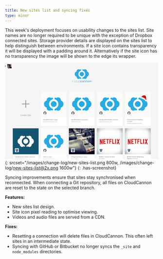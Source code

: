 ```yaml
---
title: New sites list and syncing fixes
type: minor
---
```


This week's deployment focuses on usability changes to the sites list. Site names are no longer required to be unique with the exception of Dropbox connected sites. Storage provider details are displayed on the sites list to help distinguish between environments. If a site icon contains transparency it will be displayed with a padding around it. Alternatively if the site icon has no transparency the image will be shown to the edge its wrapper.

![Empty blogging interface](/images/change-log/new-sites-list.png){: srcset="/images/change-log/new-sites-list.png 800w, /images/change-log/new-sites-list@2x.png 1600w"}
{: .has-screenshot}

Syncing improvements ensure that sites stay synchronised when reconnected. When connecting a Git repository, all files on CloudCannon are reset to the state on the selected branch.

**Features:**

* New sites list design.
* Site icon pixel reading to optimise viewing.
* Videos and audio files are served from a CDN.


**Fixes:**

* Resetting a connection will delete files in CloudCannon. This often left sites in an intermediate state.
* Syncing with GitHub or Bitbucket no longer syncs the `_site` and `node_modules` directories.
